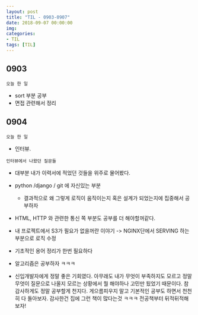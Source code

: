 ```yaml
---
layout: post
title: "TIL - 0903-0907"
date: 2018-09-07 00:00:00
img:
categories:
- TIL
tags: [TIL]
---
```


## 0903
`오늘 한 일`
- sort 부분 공부
- 면접 관련해서 정리

## 0904
`오늘 한 일`
- 인터뷰.

`인터뷰에서 나왔던 질문들`
- 대부분 내가 이력서에 적었던 것들을 위주로 물어봤다.
- python /django / git 에 자신있는 부분
    - 결과적으로 왜 그렇게 로직이 움직이는지 혹은 설계가 되었는지에 집중해서 공부하자
- HTML, HTTP 와 관련한 통신 쪽 부분도 공부를 더 해야할꺼같다.
- 내 프로젝트에서 S3가 필요가 없을꺼란 이야기 -> NGINX단에서 SERVING 하는 부분으로 로직 수정
- 기초적인 용어 정리가 한번 필요하다
- 알고리즘은 공부하자 ㅋㅋㅋ

- 신입개발자에게 정말 좋은 기회였다. 아무래도 내가 무엇이 부족하지도 모르고 정말 무엇이 질문으로 나올지 모르는 상황에서 뭘 해야하나 고민만 됬었기 때문이다. 참 감사하게도 정말 공부할게 천지다. 게으름피우지 말고 기본적인 공부도 하면서 천천히 다 돌아보자. 감사한건 집에 그런 책이 많다는것 ㅋㅋㅋ 전공책부터 뒤적뒤적해보자!
